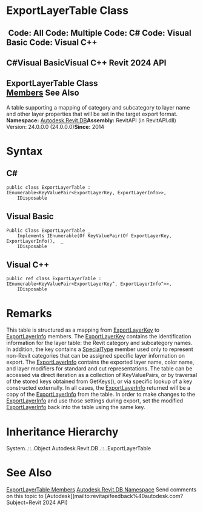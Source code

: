 # ExportLayerTable Class

﻿
 Code: All Code: Multiple Code: C# Code: Visual Basic Code: Visual C++   
---  
C#Visual BasicVisual C++
Revit 2024 API  
---  
ExportLayerTable Class  
[Members](26273ccb-19e1-1f31-edf1-627595253daa.md "ExportLayerTable Members") See Also  
---  
A table supporting a mapping of category and subcategory to layer name and other layer properties that will be set in the target export format. 
**Namespace:** [Autodesk.Revit.DB](87546ba7-461b-c646-cbb1-2cb8f5bff8b2.md "Autodesk.Revit.DB Namespace")**Assembly:** RevitAPI (in RevitAPI.dll) Version: 24.0.0.0 (24.0.0.0)**Since:** 2014 
# Syntax
C#  
---  
```text
public class ExportLayerTable : IEnumerable<KeyValuePair<ExportLayerKey, ExportLayerInfo>>, 
	IDisposable
```
  
Visual Basic  
---  
```text
Public Class ExportLayerTable _
	Implements IEnumerable(Of KeyValuePair(Of ExportLayerKey, ExportLayerInfo)),  _
	IDisposable
```
  
Visual C++  
---  
```text
public ref class ExportLayerTable : IEnumerable<KeyValuePair<ExportLayerKey^, ExportLayerInfo^>>, 
	IDisposable
```
  
# Remarks
This table is structured as a mapping from [ExportLayerKey](64d77004-5c0c-9af2-cae4-39448bbaffe9.md "ExportLayerKey Class") to [ExportLayerInfo](88a99694-968a-99f7-870a-f46737bd5927.md "ExportLayerInfo Class") members. The [ExportLayerKey](64d77004-5c0c-9af2-cae4-39448bbaffe9.md "ExportLayerKey Class") contains the identification information for the layer table: the Revit category and subcategory names. In addition, the key contains a [SpecialType](c4dd5703-709a-729c-7ec5-c7f16c77cf38.md "SpecialType Enumeration") member used only to represent non-Revit categories that can be assigned specific layer information on export. The [ExportLayerInfo](88a99694-968a-99f7-870a-f46737bd5927.md "ExportLayerInfo Class") contains the exported layer name, color name, and layer modifiers for standard and cut representations.
The table can be accessed via direct iteration as a collection of KeyValuePairs, or by traversal of the stored keys obtained from GetKeys(), or via specific lookup of a key constructed externally. In all cases, the [ExportLayerInfo](88a99694-968a-99f7-870a-f46737bd5927.md "ExportLayerInfo Class") returned will be a copy of the [ExportLayerInfo](88a99694-968a-99f7-870a-f46737bd5927.md "ExportLayerInfo Class") from the table. In order to make changes to the [ExportLayerInfo](88a99694-968a-99f7-870a-f46737bd5927.md "ExportLayerInfo Class") and use those settings during export, set the modified [ExportLayerInfo](88a99694-968a-99f7-870a-f46737bd5927.md "ExportLayerInfo Class") back into the table using the same key.
# Inheritance Hierarchy
System..::..Object Autodesk.Revit.DB..::..ExportLayerTable
# See Also
[ExportLayerTable Members](26273ccb-19e1-1f31-edf1-627595253daa.md "ExportLayerTable Members")
[Autodesk.Revit.DB Namespace](87546ba7-461b-c646-cbb1-2cb8f5bff8b2.md "Autodesk.Revit.DB Namespace")
Send comments on this topic to [Autodesk](mailto:revitapifeedback%40autodesk.com?Subject=Revit 2024 API)